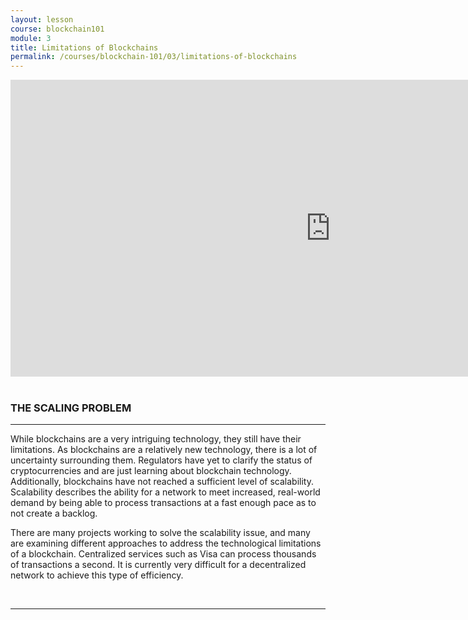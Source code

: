 ```yaml
---
layout: lesson
course: blockchain101
module: 3
title: Limitations of Blockchains
permalink: /courses/blockchain-101/03/limitations-of-blockchains
---
```


<span>
<div style="text-align: center;">

<iframe src="https://www.youtube.com/embed/hBGXsqiWdvw?rel=0" width="1024" height="475" frameborder="0" allowfullscreen="allowfullscreen"></iframe>

</div>
&nbsp;
<h3>THE SCALING PROBLEM</h3>

<hr />

<span style="font-weight: 400;">While blockchains are a very intriguing technology, they still have their limitations. As blockchains are a relatively new technology, there is a lot of uncertainty surrounding them. Regulators have yet to clarify the status of cryptocurrencies and are just learning about blockchain technology. Additionally, blockchains have not reached a sufficient level of scalability. Scalability describes the ability for a network to meet increased, real-world demand by being able to process transactions at a fast enough pace as to not create a backlog. </span>

<span style="font-weight: 400;">There are many projects working to solve the scalability issue, and many are examining different approaches to address the technological limitations of a blockchain. Centralized services such as Visa can process thousands of transactions a second. It is currently very difficult for a decentralized network to achieve this type of efficiency.</span>

&nbsp;

<hr />

&nbsp;</span>
